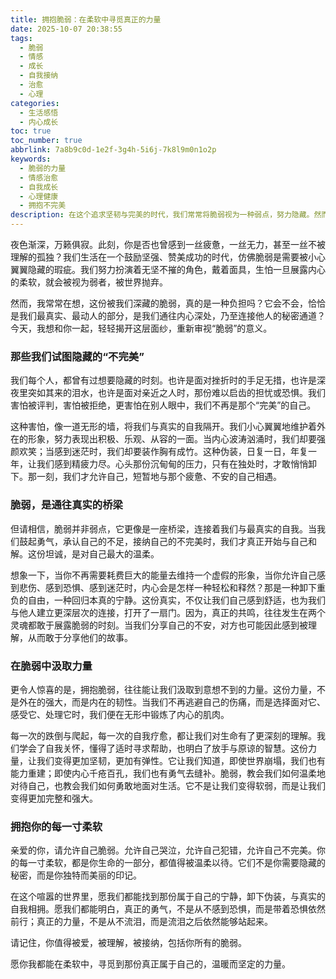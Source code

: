 ```yaml
---
title: 拥抱脆弱：在柔软中寻觅真正的力量
date: 2025-10-07 20:38:55
tags:
  - 脆弱
  - 情感
  - 成长
  - 自我接纳
  - 治愈
  - 心理
categories:
  - 生活感悟
  - 内心成长
toc: true
toc_number: true
abbrlink: 7a8b9c0d-1e2f-3g4h-5i6j-7k8l9m0n1o2p
keywords:
  - 脆弱的力量
  - 情感治愈
  - 自我成长
  - 心理健康
  - 拥抱不完美
description: 在这个追求坚韧与完美的时代，我们常常将脆弱视为一种弱点，努力隐藏。然而，真正的力量或许就藏在我们最柔软的深处。这篇文章将带你走进脆弱的内心世界，探索它如何成为连接真实自我、深化人际关系、并最终滋养我们成长的桥梁。
---
```


夜色渐深，万籁俱寂。此刻，你是否也曾感到一丝疲惫，一丝无力，甚至一丝不被理解的孤独？我们生活在一个鼓励坚强、赞美成功的时代，仿佛脆弱是需要被小心翼翼隐藏的瑕疵。我们努力扮演着无坚不摧的角色，戴着面具，生怕一旦展露内心的柔软，就会被视为弱者，被世界抛弃。

然而，我常常在想，这份被我们深藏的脆弱，真的是一种负担吗？它会不会，恰恰是我们最真实、最动人的部分，是我们通往内心深处，乃至连接他人的秘密通道？今天，我想和你一起，轻轻揭开这层面纱，重新审视“脆弱”的意义。

### 那些我们试图隐藏的“不完美”

我们每个人，都曾有过想要隐藏的时刻。也许是面对挫折时的手足无措，也许是深夜里突如其来的泪水，也许是面对亲近之人时，那份难以启齿的担忧或恐惧。我们害怕被评判，害怕被拒绝，更害怕在别人眼中，我们不再是那个“完美”的自己。

这种害怕，像一道无形的墙，将我们与真实的自我隔开。我们小心翼翼地维护着外在的形象，努力表现出积极、乐观、从容的一面。当内心波涛汹涌时，我们却要强颜欢笑；当感到迷茫时，我们却要装作胸有成竹。这种伪装，日复一日，年复一年，让我们感到精疲力尽。心头那份沉甸甸的压力，只有在独处时，才敢悄悄卸下。那一刻，我们才允许自己，短暂地与那个疲惫、不安的自己相遇。

### 脆弱，是通往真实的桥梁

但请相信，脆弱并非弱点，它更像是一座桥梁，连接着我们与最真实的自我。当我们鼓起勇气，承认自己的不足，接纳自己的不完美时，我们才真正开始与自己和解。这份坦诚，是对自己最大的温柔。

想象一下，当你不再需要耗费巨大的能量去维持一个虚假的形象，当你允许自己感到悲伤、感到恐惧、感到迷茫时，内心会是怎样一种轻松和释然？那是一种卸下重负的自由，一种回归本真的宁静。这份真实，不仅让我们自己感到舒适，也为我们与他人建立更深层次的连接，打开了一扇门。因为，真正的共鸣，往往发生在两个灵魂都敢于展露脆弱的时刻。当我们分享自己的不安，对方也可能因此感到被理解，从而敢于分享他们的故事。

### 在脆弱中汲取力量

更令人惊喜的是，拥抱脆弱，往往能让我们汲取到意想不到的力量。这份力量，不是外在的强大，而是内在的韧性。当我们不再逃避自己的伤痛，而是选择面对它、感受它、处理它时，我们便在无形中锻炼了内心的肌肉。

每一次的跌倒与爬起，每一次的自我疗愈，都让我们对生命有了更深刻的理解。我们学会了自我关怀，懂得了适时寻求帮助，也明白了放手与原谅的智慧。这份力量，让我们变得更加坚韧，更加有弹性。它让我们知道，即使世界崩塌，我们也有能力重建；即使内心千疮百孔，我们也有勇气去缝补。脆弱，教会我们如何温柔地对待自己，也教会我们如何勇敢地面对生活。它不是让我们变得软弱，而是让我们变得更加完整和强大。

### 拥抱你的每一寸柔软

亲爱的你，请允许自己脆弱。允许自己哭泣，允许自己犯错，允许自己不完美。你的每一寸柔软，都是你生命的一部分，都值得被温柔以待。它们不是你需要隐藏的秘密，而是你独特而美丽的印记。

在这个喧嚣的世界里，愿我们都能找到那份属于自己的宁静，卸下伪装，与真实的自我相拥。愿我们都能明白，真正的勇气，不是从不感到恐惧，而是带着恐惧依然前行；真正的力量，不是从不流泪，而是流泪之后依然能够站起来。

请记住，你值得被爱，被理解，被接纳，包括你所有的脆弱。

愿你我都能在柔软中，寻觅到那份真正属于自己的，温暖而坚定的力量。